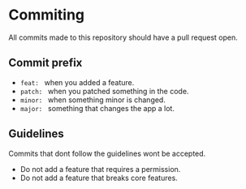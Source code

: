 # Commiting
All commits made to this repository should have a pull request open.

## Commit prefix

- `feat: ` when you added a feature.
- `patch: ` when you patched something in the code.
- `minor: ` when something minor is changed.
- `major: ` something that changes the app a lot.

## Guidelines

Commits that dont follow the guidelines wont be accepted.

- Do not add a feature that requires a permission.
- Do not add a feature that breaks core features.
